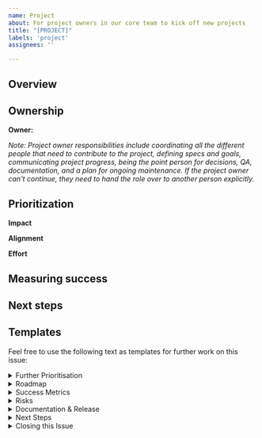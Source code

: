 ```yaml
---
name: Project
about: For project owners in our core team to kick off new projects
title: "[PROJECT]"
labels: 'project'
assignees: ''

---
```


## Overview 
<!-- (What is the need, problem or challenge we are tackling? -->

## Ownership
<!-- Add yourself as owner here, discuss ownership with another iif needed -->
**Owner:** 
<!-- Add the following roles as they develop, again discuss ownership before @mentioning -->
<!-- **Product:** -->
<!-- **Design** -->
<!-- **Engineering**  -->
<!-- **Documentation**  -->
<!-- **Documentation**  -->

*Note: Project owner responsibilities include coordinating all the different people that need to contribute to the project, defining specs and goals, communicating project progress, being the point person for decisions, QA, documentation, and a plan for ongoing maintenance. If the project owner can't continue, they need to hand the role over to another person explicitly.*

## Prioritization
<!-- Why should we prioritize this project? -->

**Impact**
<!-- What is the perceived impact of this project? How condifent are we about this? -->

**Alignment**
<!-- How well does this project align with our mission, our current goals and focus? -->

**Effort**
<!-- What's the perceived level of effort needed to complete this project? How confident are we about it?-->

## Measuring success
<!-- What do you expect to see as a result of this project? How will you measure it?-->

## Next steps
<!-- Is there further work needed to answer any of the questions above? How might we answer them? What support is needed (@mention anyone you would like to discuss this with) -->


## Templates
Feel free to use the following text as templates for further work on this issue:

<details>
<summary>Further Prioritisation </summary>
<pre>
- How does this serve our mission
- Will this help to make us financially sustainable within a year?
- Can this make us move faster?
- Does this increase quality? 
- Does this add technical debt?
- Is it feasible to build and maintain with our current team and runway?
- What insight or research is this project based on?
- Is this problem already solved elsewhere?
- How will we measure our success? Do we have a baseline today that we can compare this against?
- How well do we understand the complexity of the problem, feature to be added or user need to be addressed? 
- What is the estimated timeframe for delivering this project?
</pre>
</details>

<details>
<summary>Roadmap</summary>
<pre>
## Roadmap & Timeframe   
- Scoping
- Prototyping/validating
- Development
- Release prep (documentaiton, marketing etc.)
- Release
- Retrospective
</pre>
</details>

<details>
<summary>Success Metrics</summary>
<pre>
## Measuring success 
Measure: What is the measure?
Current baseline: What is the baseline that we see today?
Target: how do we want to see that move?
Link: link to query on metabase
</pre>
</details>

<details>
<summary>Risks</summary>
<pre>
## Risks
If this project is going to go wrong, what's the most likely cause and what can you do to derisk upfront?
- Risk:
- Mitigation:
</pre>
</details>

<details>
<summary>Documentation & Release</summary>
<pre>
## Documentation & Release Brief
**Estimated delivery date: **
- Which aspect(s) of the platform does this change impact?
- Which group(s) of users will benefit from this change?
- Is this project in response to a user-requested feature? If so who requested it (link to feature request if available)?
- Is this project related to any similar work we have done, or are planning on doing in the next three months?
</pre>
</details>

<details>
<summary>Next Steps</summary>
<pre>
## Next up
- Create a project board, add this issue to the description
- Open up any issues to decompartmentalise the project, add them to the project board
- Open a documentation issue, add it to the documentation project board, reference this issue. 
above 
</pre>
</details>

<details>
<summary>Closing this Issue</summary>
<pre>
- Close all relevant project issues
- Open up issues for improvements 
- Post comm's according to comm's plan
- Post project screencast on #documentation slack channel 
- Post project closure in #newsletter slack channel 
- Celebrate!! 
</pre>
</details>